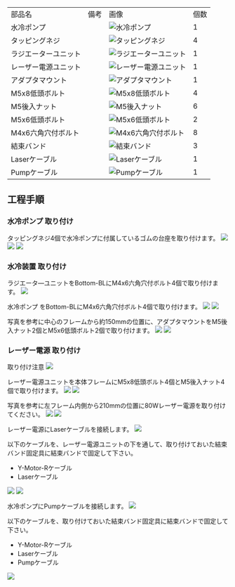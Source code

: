 <table class="packing-list">
    <tbody>
        <tr>
            <td>部品名</td>
            <td>備考</td>
            <td class="packing-img">画像</td>
            <td>個数</td>
        </tr>
        <tr>
            <td>水冷ポンプ</td>
            <td></td>
            <td><img src="./images/packing/210.jpg" alt="水冷ポンプ"/></td>
            <td>1</td>
        </tr>
        <tr>
            <td>タッピングネジ</td>
            <td></td>
            <td><img src="./images/packing/TappingScrew.jpg" alt="タッピングネジ"/></td>
            <td>4</td>
        </tr>
        <tr>
            <td>ラジエーターユニット</td>
            <td></td>
            <td><img src="./images/packing/088.jpg" alt="ラジエーターユニット"/></td>
            <td>1</td>
        </tr>
        <tr>
            <td>レーザー電源ユニット</td>
            <td></td>
            <td><img src="./images/packing/084.jpg" alt="レーザー電源ユニット"/></td>
            <td>1</td>
        </tr>
        <tr>
            <td>アダプタマウント</td>
            <td></td>
            <td><img src="./images/packing/アダプターマウント.jpg" alt="アダプタマウント"/></td>
            <td>1</td>
        </tr>
        <tr>
            <td>M5x8低頭ボルト</td>
            <td></td>
            <td><img src="./images/packing/145.jpg" alt="M5x8低頭ボルト"/></td>
            <td>4</td>
        </tr>
        <tr>
            <td>M5後入ナット</td>
            <td></td>
            <td><img src="./images/packing/139.jpg" alt="M5後入ナット"/></td>
            <td>6</td>
        </tr>
        <tr>
            <td>M5x6低頭ボルト</td>
            <td></td>
            <td><img src="./images/packing/143.jpg" alt="M5x6低頭ボルト"></td>
            <td>2</td>
        </tr>
        <tr>
            <td>M4x6六角穴付ボルト</td>
            <td></td>
            <td><img src="./images/packing/133.jpg" alt="M4x6六角穴付ボルト"/></td>
            <td>8</td>
        </tr>
        <tr>
            <td>結束バンド</td>
            <td></td>
            <td><img src="./images/packing/120.jpg" alt="結束バンド"></td>
            <td>3</td>
        </tr>
        <tr>
            <td>Laserケーブル</td>
            <td></td>
            <td><img src="./images/packing/175.jpg" alt="Laserケーブル"/></td>
            <td>1</td>
        </tr>
        <tr>
            <td>Pumpケーブル</td>
            <td></td>
            <td><img src="./images/packing/Pump-Cable.jpg" alt="Pumpケーブル"/></td>
            <td>1</td>
        </tr>
    </tbody>
</table>

## 工程手順

### 水冷ポンプ 取り付け
タッピングネジ4個で水冷ポンプに付属しているゴムの台座を取り付けます。
<img src="./images/020/008.jpg"/>
<img src="./images/020/009.jpg"/>
<img src="./images/020/010.jpg"/>

### 水冷装置 取り付け
ラジエータ―ユニットをBottom-BLにM4x6六角穴付ボルト4個で取り付けます。
<img src="./images/020/IMG_1967.jpg"/>

水冷ポンプ をBottom-BLにM4x6六角穴付ボルト4個で取り付けます。
<img src="./images/020/IMG_1975.jpg"/>
<img src="./images/020/IMG_1976.jpg"/>

写真を参考に中心のフレームから約150mmの位置に、アダプタマウントをM5後入ナット2個とM5x6低頭ボルト2個で取り付けます。
<img src="./images/020/IMG_1977.jpg"/>
<img src="./images/020/IMG_1979.jpg"/>

### レーザー電源 取り付け
取り付け注意
<img src="./images/020/000.jpg"/>

レーザー電源ユニットを本体フレームにM5x8低頭ボルト4個とM5後入ナット4個で取り付けます。
<img src="./images/020/IMG_1971.jpg"/>
<img src="./images/020/IMG_1972.jpg"/>

写真を参考に左フレーム内側から210mmの位置に80Wレーザー電源を取り付けてください。
<img src="./images/020/IMG_1973.jpg"/>
<img src="./images/020/IMG_1981.jpg"/>

レーザー電源にLaserケーブルを接続します。
<img src="./images/020/IMG_1986.jpg"/>

以下のケーブルを、レーザー電源ユニットの下を通して、取り付けておいた結束バンド固定具に結束バンドで固定して下さい。
- Y-Motor-Rケーブル
- Laserケーブル
<img src="./images/020/IMG_1987.jpg"/>
<img src="./images/020/IMG_1989.jpg"/>

水冷ポンプにPumpケーブルを接続します。
<img src="./images/020/IMG_1990.jpg"/>

以下のケーブルを、取り付けておいた結束バンド固定具に結束バンドで固定して下さい。
- Y-Motor-Rケーブル
- Laserケーブル
- Pumpケーブル
<img src="./images/020/IMG_1992.jpg"/>
